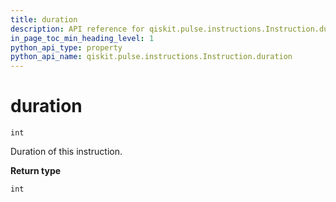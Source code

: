 ```yaml
---
title: duration
description: API reference for qiskit.pulse.instructions.Instruction.duration
in_page_toc_min_heading_level: 1
python_api_type: property
python_api_name: qiskit.pulse.instructions.Instruction.duration
---
```


# duration

<span id="qiskit.pulse.instructions.Instruction.duration" />

`int`

Duration of this instruction.

**Return type**

`int`

